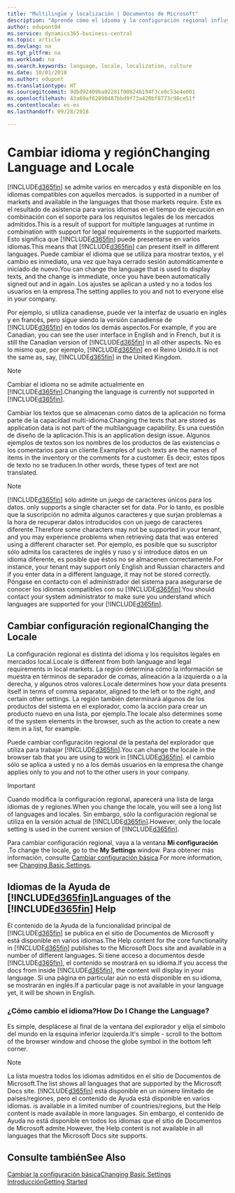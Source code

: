 ```yaml
---
title: "Multilingüe y localización | Documentos de Microsoft"
description: "Aprende cómo el idioma y la configuración regional influyen en la experiencia de Business Central."
author: edupont04
ms.service: dynamics365-business-central
ms.topic: article
ms.devlang: na
ms.tgt_pltfrm: na
ms.workload: na
ms.search.keywords: language, locale, localization, culture
ms.date: 10/01/2018
ms.author: edupont
ms.translationtype: HT
ms.sourcegitcommit: 9dbd92409ba02281f008246194f3ce0c53e4e001
ms.openlocfilehash: 43a69af62890487bbd9f73a420bf8773c98ce51f
ms.contentlocale: es-es
ms.lasthandoff: 09/28/2018

---
```

# <a name="changing-language-and-locale"></a><span data-ttu-id="128fe-103">Cambiar idioma y región</span><span class="sxs-lookup"><span data-stu-id="128fe-103">Changing Language and Locale</span></span>
[!INCLUDE[d365fin](includes/d365fin_md.md)] <span data-ttu-id="128fe-104">se admite varios en mercados y está disponible en los idiomas compatibles con aquellos mercados.</span><span class="sxs-lookup"><span data-stu-id="128fe-104"> is supported in a number of markets and available in the languages that those markets require.</span></span> <span data-ttu-id="128fe-105">Este es el resultado de asistencia para varios idiomas en el tiempo de ejecución en combinación con el soporte para los requisitos legales de los mercados admitidos.</span><span class="sxs-lookup"><span data-stu-id="128fe-105">This is a result of support for multiple languages at runtime in combination with support for legal requirements in the supported markets.</span></span> <span data-ttu-id="128fe-106">Esto significa que [!INCLUDE[d365fin](includes/d365fin_md.md)] puede presentarse en varios idiomas.</span><span class="sxs-lookup"><span data-stu-id="128fe-106">This means that [!INCLUDE[d365fin](includes/d365fin_md.md)] can present itself in different languages.</span></span> <span data-ttu-id="128fe-107">Puede cambiar el idioma que se utiliza para mostrar textos, y el cambio es inmediato, una vez que haya cerrado sesión automáticamente e iniciado de nuevo.</span><span class="sxs-lookup"><span data-stu-id="128fe-107">You can change the language that is used to display texts, and the change is immediate, once you have been automatically signed out and in again.</span></span> <span data-ttu-id="128fe-108">Los ajustes se aplican a usted y no a todos los usuarios en la empresa.</span><span class="sxs-lookup"><span data-stu-id="128fe-108">The setting applies to you and not to everyone else in your company.</span></span>  

<span data-ttu-id="128fe-109">Por ejemplo, si utiliza canadiense, puede ver la interfaz de usuario en inglés y en francés, pero sigue siendo la versión canadiense de [!INCLUDE[d365fin](includes/d365fin_md.md)] en todos los demás aspectos.</span><span class="sxs-lookup"><span data-stu-id="128fe-109">For example, if you are Canadian, you can see the user interface in English and in French, but it is still the Canadian version of [!INCLUDE[d365fin](includes/d365fin_md.md)] in all other aspects.</span></span> <span data-ttu-id="128fe-110">No es lo mismo que, por ejemplo, [!INCLUDE[d365fin](includes/d365fin_md.md)] en el Reino Unido.</span><span class="sxs-lookup"><span data-stu-id="128fe-110">It is not the same as, say, [!INCLUDE[d365fin](includes/d365fin_md.md)] in the United Kingdom.</span></span>  

> [!NOTE]  
>  <span data-ttu-id="128fe-111">Cambiar el idioma no se admite actualmente en [!INCLUDE[d365fin](includes/d365fin_md.md)].</span><span class="sxs-lookup"><span data-stu-id="128fe-111">Changing the language is currently not supported in [!INCLUDE[d365fin](includes/d365fin_md.md)].</span></span>

<span data-ttu-id="128fe-112">Cambiar los textos que se almacenan como datos de la aplicación no forma parte de la capacidad multi-idioma.</span><span class="sxs-lookup"><span data-stu-id="128fe-112">Changing the texts that are stored as application data is not part of the multilanguage capability.</span></span> <span data-ttu-id="128fe-113">Es una cuestión de diseño de la aplicación.</span><span class="sxs-lookup"><span data-stu-id="128fe-113">This is an application design issue.</span></span> <span data-ttu-id="128fe-114">Algunos ejemplos de textos son los nombres de los productos de las existencias o los comentarios para un cliente.</span><span class="sxs-lookup"><span data-stu-id="128fe-114">Examples of such texts are the names of items in the inventory or the comments for a customer.</span></span> <span data-ttu-id="128fe-115">Es decir, estos tipos de texto no se traducen.</span><span class="sxs-lookup"><span data-stu-id="128fe-115">In other words, these types of text are not translated.</span></span>  

> [!NOTE]  
>  [!INCLUDE[d365fin](includes/d365fin_md.md)] <span data-ttu-id="128fe-116">sólo admite un juego de caracteres únicos para los datos.</span><span class="sxs-lookup"><span data-stu-id="128fe-116"> only supports a single character set for data.</span></span> <span data-ttu-id="128fe-117">Por lo tanto, es posible que la suscripción no admita algunos caracteres y que surjan problemas a la hora de recuperar datos introducidos con un juego de caracteres diferente.</span><span class="sxs-lookup"><span data-stu-id="128fe-117">Therefore some characters may not be supported in your tenant, and you may experience problems when retrieving data that was entered using a different character set.</span></span> <span data-ttu-id="128fe-118">Por ejemplo, es posible que su suscriptor sólo admita los caracteres de inglés y ruso y si introduce datos en un idioma diferente, es posible que éstos no se almacenen correctamente.</span><span class="sxs-lookup"><span data-stu-id="128fe-118">For instance, your tenant may support only English and Russian characters and if you enter data in a different language, it may not be stored correctly.</span></span> <span data-ttu-id="128fe-119">Póngase en contacto con el administrador del sistema para asegurarse de conocer los idiomas compatibles con su [!INCLUDE[d365fin](includes/d365fin_md.md)].</span><span class="sxs-lookup"><span data-stu-id="128fe-119">You should contact your system administrator to make sure you understand which languages are supported for your [!INCLUDE[d365fin](includes/d365fin_md.md)].</span></span>  

## <a name="changing-the-locale"></a><span data-ttu-id="128fe-120">Cambiar configuración regional</span><span class="sxs-lookup"><span data-stu-id="128fe-120">Changing the Locale</span></span>
<span data-ttu-id="128fe-121">La configuración regional es distinta del idioma y los requisitos legales en mercados local.</span><span class="sxs-lookup"><span data-stu-id="128fe-121">Locale is different from both language and legal requirements in local markets.</span></span> <span data-ttu-id="128fe-122">La región determina cómo la información se muestra en términos de separador de comas, alineación a la izquierda o a la derecha, y algunos otros valores.</span><span class="sxs-lookup"><span data-stu-id="128fe-122">Locale determines how your data presents itself in terms of comma separator, aligned to the left or to the right, and certain other settings.</span></span> <span data-ttu-id="128fe-123">La región también determinará algunos de los productos del sistema en el explorador, como la acción para crear un producto nuevo en una lista, por ejemplo.</span><span class="sxs-lookup"><span data-stu-id="128fe-123">The locale also determines some of the system elements in the browser, such as the action to create a new item in a list, for example.</span></span>  

<span data-ttu-id="128fe-124">Puede cambiar configuración regional de la pestaña del explorador que utiliza para trabajar [!INCLUDE[d365fin](includes/d365fin_md.md)].</span><span class="sxs-lookup"><span data-stu-id="128fe-124">You can change the locale in the browser tab that you are using to work in [!INCLUDE[d365fin](includes/d365fin_md.md)].</span></span> <span data-ttu-id="128fe-125">el cambio sólo se aplica a usted y no a los demás usuarios en la empresa.</span><span class="sxs-lookup"><span data-stu-id="128fe-125">the change applies only to you and not to the other users in your company.</span></span>  

> [!IMPORTANT]  
>  <span data-ttu-id="128fe-126">Cuando modifica la configuración regional, aparecerá una lista de larga idiomas de y regiones.</span><span class="sxs-lookup"><span data-stu-id="128fe-126">When you change the locale, you will see a long list of languages and locales.</span></span> <span data-ttu-id="128fe-127">Sin embargo, sólo la configuración regional se utiliza en la versión actual de [!INCLUDE[d365fin](includes/d365fin_md.md)].</span><span class="sxs-lookup"><span data-stu-id="128fe-127">However, only the locale setting is used in the current version of [!INCLUDE[d365fin](includes/d365fin_md.md)].</span></span>  

<span data-ttu-id="128fe-128">Para cambiar configuración regional, vaya a la ventana **Mi configuración** .</span><span class="sxs-lookup"><span data-stu-id="128fe-128">To change the locale, go to the **My Settings** window.</span></span> <span data-ttu-id="128fe-129">Para obtener más información, consulte [Cambiar configuración básica](ui-change-basic-settings.md).</span><span class="sxs-lookup"><span data-stu-id="128fe-129">For more information, see [Changing Basic Settings](ui-change-basic-settings.md).</span></span>  

## <a name="languages-of-the-included365finincludesd365finmdmd-help"></a><span data-ttu-id="128fe-130">Idiomas de la Ayuda de [!INCLUDE[d365fin](includes/d365fin_md.md)]</span><span class="sxs-lookup"><span data-stu-id="128fe-130">Languages of the [!INCLUDE[d365fin](includes/d365fin_md.md)] Help</span></span>
<span data-ttu-id="128fe-131">El contenido de la Ayuda de la funcionalidad principal de [!INCLUDE[d365fin](includes/d365fin_md.md)] se publica en el sitio de Documentos de Microsoft y está disponible en varios idiomas.</span><span class="sxs-lookup"><span data-stu-id="128fe-131">The Help content for the core functionality in [!INCLUDE[d365fin](includes/d365fin_md.md)] publishes to the Microsoft Docs site and available in a number of different languages.</span></span> <span data-ttu-id="128fe-132">Si tiene acceso a documentos desde [!INCLUDE[d365fin](includes/d365fin_md.md)], el contenido se mostrará en su idioma.</span><span class="sxs-lookup"><span data-stu-id="128fe-132">If you access the docs from inside [!INCLUDE[d365fin](includes/d365fin_md.md)], the content will display in your language.</span></span> <span data-ttu-id="128fe-133">Si una página en particular aún no está disponible en su idioma, se mostrarán en inglés.</span><span class="sxs-lookup"><span data-stu-id="128fe-133">If a particular page is not available in your language yet, it will be shown in English.</span></span>

### <a name="how-do-i-change-the-language"></a><span data-ttu-id="128fe-134">¿Cómo cambio el idioma?</span><span class="sxs-lookup"><span data-stu-id="128fe-134">How Do I Change the Language?</span></span>
<span data-ttu-id="128fe-135">Es simple, desplácese al final de la ventana del explorador y elija el símbolo del mundo en la esquina inferior izquierda.</span><span class="sxs-lookup"><span data-stu-id="128fe-135">It's simple - scroll to the bottom of the browser window and choose the globe symbol in the bottom left corner.</span></span>

> [!NOTE]  
> <span data-ttu-id="128fe-136">La lista muestra todos los idiomas admitidos en el sitio de Documentos de Microsoft.</span><span class="sxs-lookup"><span data-stu-id="128fe-136">The list shows all languages that are supported by the Microsoft Docs site.</span></span> [!INCLUDE[d365fin](includes/d365fin_md.md)] <span data-ttu-id="128fe-137">está disponible en un número limitado de países/regiones, pero el contenido de Ayuda está disponible en varios idiomas.</span><span class="sxs-lookup"><span data-stu-id="128fe-137"> is available in a limited number of countries/regions, but the Help content is made available in more languages.</span></span> <span data-ttu-id="128fe-138">Sin embargo, el contenido de Ayuda no está disponible en todos los idiomas que el sitio de Documentos de Microsoft admite.</span><span class="sxs-lookup"><span data-stu-id="128fe-138">However, the Help content is not available in all languages that the Microsoft Docs site supports.</span></span>

## <a name="see-also"></a><span data-ttu-id="128fe-139">Consulte también</span><span class="sxs-lookup"><span data-stu-id="128fe-139">See Also</span></span>  
[<span data-ttu-id="128fe-140">Cambiar la configuración básica</span><span class="sxs-lookup"><span data-stu-id="128fe-140">Changing Basic Settings</span></span>](ui-change-basic-settings.md)  
[<span data-ttu-id="128fe-141">Introducción</span><span class="sxs-lookup"><span data-stu-id="128fe-141">Getting Started</span></span>](product-get-started.md)  

